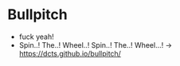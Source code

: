 # Bullpitch

- fuck yeah! 
- Spin..! The..! Wheel..! Spin..! The..! Wheel...! -> https://dcts.github.io/bullpitch/
